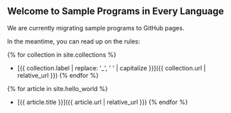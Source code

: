 ## Welcome to Sample Programs in Every Language

We are currently migrating sample programs to GitHub pages.

In the meantime, you can read up on the rules:

{% for collection in site.collections %}
  - [{{ collection.label | replace: '_', ' ' | capitalize }}]({{ collection.url | relative_url }})
{% endfor %}

{% for article in site.hello_world %}
  - [{{ article.title }}]({{ article.url | relative_url }})
{% endfor %}

[1]: hello-world/RULES.md
